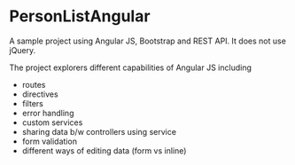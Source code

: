 # PersonListAngular
A sample project using Angular JS, Bootstrap and REST API. It does not use jQuery.

The project explorers different capabilities of Angular JS including 
- routes
- directives
- filters
- error handling
- custom services
- sharing data b/w controllers using service
- form validation
- different ways of editing data (form vs inline)


